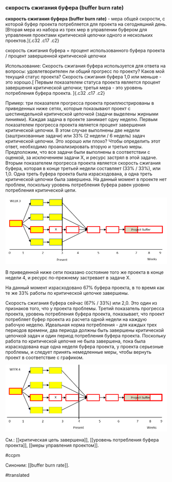 ### скорость сжигания буфера (buffer burn rate)

**скорость сжигания буфера (buffer burn rate)** - мера общей скорости, с которой буфер проекта потребляется для проекта на сегодняшний день. [Вторая мера из набора из трех мер в управлении буфером для управления проектами критической цепочки одного и нескольких проектов.]{.c32 .c17 .c2}

скорость сжигания буфера = процент использованного буфера проекта / процент завершенной критической цепочки

Использование: Скорость сжигания буфера используется для ответа на вопросы: удовлетворителен ли общий прогресс по проекту? Каков мой текущий статус проекта? Скорость сжигания буфера 1,0 или меньше - это хорошо.[ Первым показателем статуса проекта является процент завершения критической цепочки; третья мера - это уровень потребления буфера проекта. ]{.c32 .c17 .c2}

Пример: три показателя прогресса проекта проиллюстрированы в приведенных ниже сетях, которые показывают проект с шестинедельной критической цепочкой (задачи выделены жирными линиями). Каждая задача в проекте занимает одну неделю. Первым показателем прогресса проекта является процент завершения критической цепочки. В этом случае выполнены две недели (заштрихованные задачи) или 33% (2 недели / 6 недель) задач критической цепочки. Это хорошо или плохо? Чтобы определить этот ответ, необходимо проанализировать вторую и третью меры. Предположим, что все задачи были выполнены в соответствии с оценкой, за исключением задачи X, и ресурс застрял в этой задаче. Вторым показателем прогресса проекта является скорость сжигания буфера, которая в конце третьей недели составляет (33% / 33%), или 1,0. Одна треть буфера проекта была израсходована, а одна треть критической цепочки была завершена. На данный момент в проекте нет проблем, поскольку уровень потребления буфера равен уровню потребления критической цепи.

![](images/image117.png)

В приведенной ниже сети показано состояние того же проекта в конце недели 4, и ресурс по-прежнему застревает в задаче X.

На данный момент израсходовано 67% буфера проекта, в то время как те же 33% работы по критической цепочке завершены.

Скорость сжигания буфера сейчас (67% / 33%) или 2,0. Это один из признаков того, что у проекта проблемы. Третий показатель прогресса проекта, уровень потребления буфера проекта, показывает, что проект потребляет буфер проекта из расчета одной недели на каждую рабочую неделю. Идеальная норма потребления - для каждых трех периодов времени, два периода должны быть завершены критической цепочкой задач и один период потребления буфера проекта. Поскольку работа по критической цепочке не была завершена, пока была израсходована еще одна неделя буфера проекта, у проекта серьезные проблемы, и следует принять немедленные меры, чтобы вернуть проект в соответствие с графиком.

![](images/image27.png)

См.: [[критическая цепь завершена]], [[уровень потребления буфера проекта]], [[меры управления проектом]].

#ccpm

Синоним: [[buffer burn rate]].

#translated
